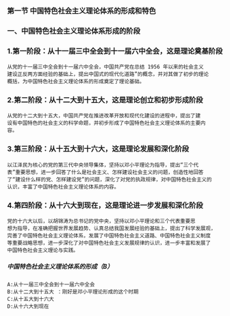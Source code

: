 ### 第一节 中国特色社会主义理论体系的形成和特色
### 一、中国特色社会主义理论体系形成的阶段
### 1.第一阶段：从十一届三中全会到十一届六中全会，这是理论奠基阶段
    从党的十一届三中全会到十一届六中全会，中国共产党在总结 1956 年以来的社会主义
    建设正反两方面经验的基础上，提出中国式的现代化道路”的概念，并对其做了初步的理论
    概括，为中国特色社会主义理论体系的形成奠定了理论基础。
    
### 2.第二阶段：从十二大到十五大，这是理论创立和初步形成阶段
    从党的十二大到十五大，中国共产党在推进改革开放和现代化建设的进程中，提出了建
    设有中国特色的社会主义的科学命题，并初步形成了中国特色社会主义理论体系的主要内
    容。
    
### 3.第三阶段：从十五大到十六大，这是理论发展和深化阶段
    以江泽民为核心的党的第三代中央领导集体，坚持以邓小平理论为指导，提出“三个代
    表”重要思想，进一步回答了什么是社会主义、怎样建设社会主义的问题，创造性地回答
    了“建设什么样的党、怎样建设党”的问题，深化了对党的执政规律，对中国特色社会主义的
    认识，丰富了中国特色社会主义理论体系的内容。
    
### 4.第四阶段：从十六大到现在，这是理论进一步发展和深化阶段
    党的十六大以后，以胡锦涛为总书记的党中央，坚持以邓小平理论和三个代表重要思
    想为指导，在准确把握世界发展趋势、认真总结我国发展经验的基础上，提出了科学发展观，
    完善了中国特色社会主义理论体系，发展了中国特色社会主义道路、中国特色社会主义制度
    等重要战略思想，进一步深化了对中国特色社会主义发展规律的认识，进一步丰富和发展了
    中国特色社会主义理论与实践。

##### 中国特色社会主义理论体系的形成（B）
    A:从十一届三中全会到十一届六中全会
    B:从十二大到十五大 ：刚好是邓小平理论形成的这个时期
    C:从十五大到十六大
    D:从十六大到现在
